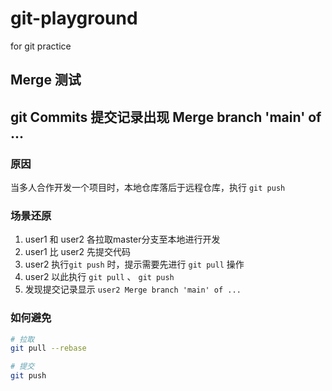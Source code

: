 # git-playground
for git practice

## Merge 测试
## git Commits 提交记录出现 Merge branch 'main' of ...
### 原因
当多人合作开发一个项目时，本地仓库落后于远程仓库，执行 `git push`
### 场景还原
1. user1 和 user2 各拉取master分支至本地进行开发
2. user1 比 user2 先提交代码
3. user2 执行`git push` 时，提示需要先进行 `git pull` 操作
4. user2 以此执行 `git pull` 、 `git push`
5. 发现提交记录显示 `user2 Merge branch 'main' of ...`

### 如何避免
``` bash
# 拉取
git pull --rebase

# 提交
git push
```
